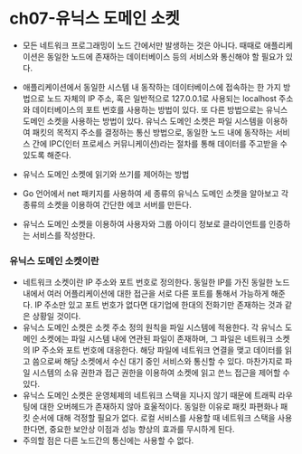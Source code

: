 # ch07-유닉스 도메인 소켓
- 모든 네트워크 프로그래밍이 노드 간에서만 발생하는 것은 아니다. 때때로 애플리케이션은 동일한 노드에 존재하는 데이터베이스 등의 서비스와 통신해야 할 필요가 있다.
- 애플리케이션에서 동일한 시스템 내 동작하는 데이터베이스에 접속하는 한 가지 방법으로 노드 자체의 IP 주소, 혹은 일반적으로 127.0.0.1로 사용되는 localhost  주소와 데이터베이스의 포트 번호를 사용하는 방법이 있다. 또 다른 방법으로는 유닉스 도메인 소켓을 사용하는 방법이 있다. 유닉스 도메인 소켓은 파일 시스템을 이용하여 패킷의 목적지 주소를 결정하는 통신 방법으로, 동일한 노드 내에 동작하는 서비스 간에 IPC(인터 프로세스 커뮤니케이션)라는 절차를 통해 데이터를 주고받을 수 있도록 해준다.

- 유닉스 도메인 소켓에 읽기와 쓰기를 제어하는 방법
- Go 언어에서 net 패키지를 사용하여 세 종류의 유닉스 도메인 소켓을 알아보고 각 종류의 소켓을 이용하여 간단한 에코 서버를 만든다.
- 유닉스 도메인 소켓을 이용하여 사용자와 그룹 아이디 정보로 클라이언트를 인증하는 서비스를 작성한다.


### 유닉스 도메인 소켓이란
- 네트워크 소켓이란 IP 주소와 포트 번호로 정의한다. 동일한 IP를 가진 동일한 노드 내에서 여러 어플리케이션에 대한 접근을 서로 다른 포트를 통해서 가능하게 해준다. IP 주소만 있고 포트 번호가 없다면 대기업에 한대의 전화기만 존재하는 것과 같은 상황일 것이다. 
- 유닉스 도메인 소켓은 소켓 주소 정의 원칙을 파일 시스템에 적용한다. 각 유닉스 도메인 소켓에는 파일 시스템 내에 연관된 파일이 존재하며, 그 파일은 네트워크 소켓의 IP 주소와 포트 번호에 대응한다. 해당 파일에 네트워크 연결을 맺고 데이터를 읽고 씀으로써 해당 소켓에서 수신 대기 중인 서비스와 통신할 수 있다. 마찬가지로 파일 시스템의 소유 권한과 접근 권한을 이용하여 소켓에 읽고 쓴느 접근을 제어할 수 있다.
- 유닉스 도메인 소켓은 운영체제의 네트워크 스택을 지나지 않기 때문에 트래픽 라우팅에 대한 오버헤드가 존재하지 않아 효울적이다. 동일한 이유로 패킷 파편화나 패킷 순서에 대해 걱정할 필요가 없다. 로컬 서비스를 사용할 때 네트워크 스택을 사용한다면, 중요한 보안상 이점과 성능 향상의 효과를 무시하게 된다.
- 주의할 점은 다른 노드간의 통신에는 사용할 수 없다.

